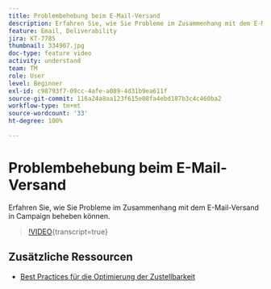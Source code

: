 ```yaml
---
title: Problembehebung beim E-Mail-Versand
description: Erfahren Sie, wie Sie Probleme im Zusammenhang mit dem E-Mail-Versand in Campaign beheben können.
feature: Email, Deliverability
jira: KT-7785
thumbnail: 334907.jpg
doc-type: feature video
activity: understand
team: TM
role: User
level: Beginner
exl-id: c98793f7-09cc-4afe-a089-4d31b9ea611f
source-git-commit: 116a24a8aa123f615e08fa4ebd187b3c4c460ba2
workflow-type: tm+mt
source-wordcount: '33'
ht-degree: 100%

---
```


# Problembehebung beim E-Mail-Versand

Erfahren Sie, wie Sie Probleme im Zusammenhang mit dem E-Mail-Versand in Campaign beheben können.

>[!VIDEO](https://video.tv.adobe.com/v/3426602?quality=12&learn=on&captions=ger){transcript=true}

## Zusätzliche Ressourcen

* [Best Practices für die Optimierung der Zustellbarkeit](https://experienceleague.adobe.com/docs/deliverability-learn/deliverability-best-practice-guide/introduction.html?lang=de)
